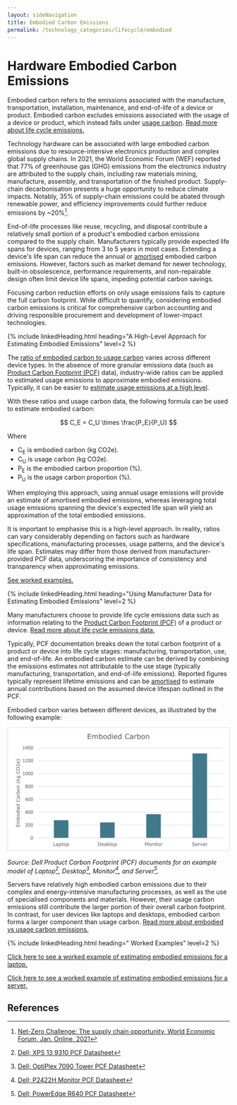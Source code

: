 ```yaml
---
layout: sideNavigation
title: Embodied Carbon Emissions
permalink: /technology_categories/lifecycle/embodied
---
```


# Hardware Embodied Carbon Emissions

Embodied carbon refers to the emissions associated with the manufacture, transportation, installation, maintenance, and end-of-life of a device or product. Embodied carbon excludes emissions associated with the usage of a device or product, which instead falls under [usage carbon](/resources/glossary#usage-carbon). [Read more about life cycle emissions.](/technology_categories/lifecycle)

Technology hardware can be associated with large embodied carbon emissions due to resource-intensive electronics production and complex global supply chains. In 2021, the World Economic Forum (WEF) reported that 77% of greenhouse gas (GHG) emissions from the electronics industry are attributed to the supply chain, including raw materials mining, manufacture, assembly, and transportation of the finished product. Supply-chain decarbonisation presents a huge opportunity to reduce climate impacts. Notably, 35% of supply-chain emissions could be abated through renewable power, and efficiency improvements could further reduce emissions by ~20%[^WEF]. 

End-of-life processes like reuse, recycling, and disposal contribute a relatively small portion of a product's embodied carbon emissions compared to the supply chain. Manufacturers typically provide expected life spans for devices, ranging from 3 to 5 years in most cases. Extending a device's life span can reduce the annual or [amortised](/resources/glossary#amortisation) embodied carbon emissions. However, factors such as market demand for newer technology, built-in obsolescence, performance requirements, and non-repairable design often limit device life spans, impeding potential carbon savings.

Focusing carbon reduction efforts on only usage emissions fails to capture the full carbon footprint. While difficult to quantify, considering embodied carbon emissions is critical for comprehensive carbon accounting and driving responsible procurement and development of lower-impact technologies.

{% include linkedHeading.html heading="A High-Level Approach for Estimating Embodied Emissions" level=2 %}

The [ratio of embodied carbon to usage carbon](/technology_categories/lifecycle#embodied-vs-usage-carbon) varies across different device types. 
In the absence of more granular emissions data (such as [Product Carbon Footprint (PCF)](/resources/glossary#product-carbon-footprint-pcf) data), industry-wide ratios can be applied to estimated usage emissions to approximate embodied emissions. Typically, it can be easier to [estimate usage emissions at a high level](/technology_categories/lifecycle/usage#a-high-level-approach-for-estimating-usage-emissions). 

With these ratios and usage carbon data, the following formula can be used to estimate embodied carbon:

$$ C_E = C_U \times \frac{P_E}{P_U} $$

Where
- C<sub>E</sub> is embodied carbon (kg CO2e).
- C<sub>U</sub> is usage carbon (kg CO2e).
- P<sub>E</sub> is the embodied carbon proportion (%).
- P<sub>U</sub> is the usage carbon proportion (%).

When employing this approach, using annual usage emissions will provide an estimate of amortised embodied emissions, whereas leveraging total usage emissions spanning the device's expected life span will yield an approximation of the total embodied emissions. 

It is important to emphasise this is a high-level approach. In reality, ratios can vary considerably depending on factors such as hardware specifications, manufacturing processes, usage patterns, and the device's life span. Estimates may differ from those derived from manufacturer-provided PCF data, underscoring the importance of consistency and transparency when approximating emissions.

[See worked examples.](#worked-examples)

{% include linkedHeading.html heading="Using Manufacturer Data for Estimating Embodied Emissions" level=2 %}

Many manufacturers choose to provide life cycle emissions data such as information relating to the [Product Carbon Footprint (PCF)](/resources/glossary#product-carbon-footprint-pcf) of a product or device. [Read more about life cycle emissions data.](/technology_categories/lifecycle#life-cycle-emissions-data)

Typically, PCF documentation breaks down the total carbon footprint of a product or device into life cycle stages: manufacturing, transportation, use, and end-of-life. An embodied carbon estimate can be derived by combining the emissions estimates not attributable to the use stage (typically manufacturing, transportation, and end-of-life emissions). Reported figures typically represent lifetime emissions and can be [amortised](/resources/glossary#amortisation) to estimate annual contributions based on the assumed device lifespan outlined in the PCF.

Embodied carbon varies between different devices, as illustrated by the following example:

![embodied-carbon](/assets/images/embodied-carbon.png)

*Source: Dell Product Carbon Footprint (PCF) documents for an example model of Laptop[^laptop], Desktop[^desktop], Monitor[^monitor], and Server[^server].*

Servers have relatively high embodied carbon emissions due to their complex and energy-intensive manufacturing processes, as well as the use of specialised components and materials. However, their usage carbon emissions still contribute the larger portion of their overall carbon footprint. In contrast, for user devices like laptops and desktops, embodied carbon forms a larger component than usage carbon. [Read more about embodied vs usage carbon emissions.](/technology_categories/lifecycle#embodied-vs-usage-carbon)

{% include linkedHeading.html heading=" Worked Examples" level=2 %}

[Click here to see a worked example of estimating embodied emissions for a laptop.](/technology_categories/lifecycle/example/employee#embodied-carbon-emissions)

[Click here to see a worked example of estimating embodied emissions for a server.](/technology_categories/lifecycle/example/server#embodied-carbon-emissions)

## References

[^WEF]: [Net-Zero Challenge: The supply chain opportunity, World Economic Forum, Jan. Online, 2021](https://www.weforum.org/reports/net-zero-challenge-the-supply-chain-opportunity/)
[^laptop]: [Dell; XPS 13 9310 PCF Datasheet](https://www.delltechnologies.com/asset/en-gb/products/laptops-and-2-in-1s/technical-support/xps-13-9310.pdf)
[^desktop]: [Dell; OptiPlex 7090 Tower PCF Datasheet](https://www.delltechnologies.com/asset/en-gb/products/desktops-and-all-in-ones/technical-support/optiplex-7090-tower-pcf-datasheet.pdf)
[^monitor]: [Dell; P2422H Monitor PCF Datasheet](https://www.delltechnologies.com/asset/en-gb/products/electronics-and-accessories/technical-support/p2422h-monitor-pcf-datasheet.pdf)
[^server]: [Dell; PowerEdge R640 PCF Datasheet](https://i.dell.com/sites/csdocuments/CorpComm_Docs/en/carbon-footprint-poweredge-r640.pdf)